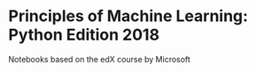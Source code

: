 # Principles of Machine Learning: Python Edition 2018
Notebooks based on the edX course by Microsoft
